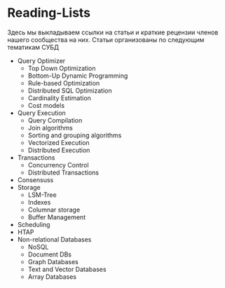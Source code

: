 # Reading-Lists

Здесь мы выкладываем ссылки на статьи и краткие рецензии членов нашего сообщества на них.
Статьи организованы по следующим тематикам СУБД

* Query Optimizer
  * Top Down Optimization
  * Bottom-Up Dynamic Programming
  * Rule-based Optimization
  * Distributed SQL Optimization
  * Cardinality Estimation
  * Cost models
* Query Execution
  * Query Compilation
  * Join algorithms
  * Sorting and grouping algorithms
  * Vectorized Execution
  * Distributed Execution
* Transactions
  * Concurrency Control
  * Distributed Transactions
* Consensuss
* Storage
  * LSM-Tree
  * Indexes
  * Columnar storage
  * Buffer Management
* Scheduling
* HTAP
* Non-relational Databases
  * NoSQL
  * Document DBs
  * Graph Databases
  * Text and Vector Databases
  * Array Databases
